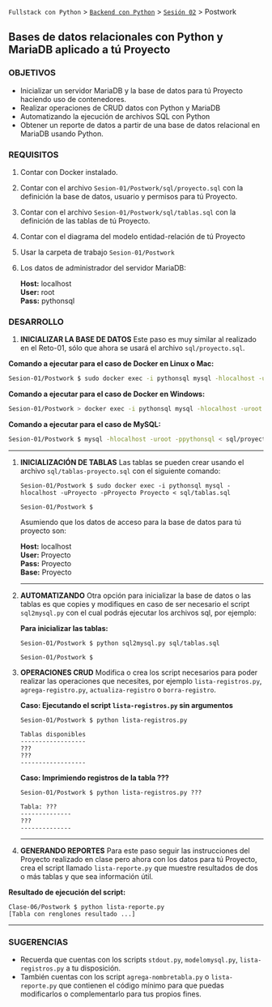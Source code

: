 `Fullstack con Python` > [`Backend con Python`](../../Readme.md) > [`Sesión 02`](../Readme.md) > Postwork
## Bases de datos relacionales con Python y MariaDB aplicado a tú Proyecto

### OBJETIVOS
- Inicializar un servidor MariaDB y la base de datos para tú Proyecto haciendo uso de contenedores.
- Realizar operaciones de CRUD datos con Python y MariaDB
- Automatizando la ejecución de archivos SQL con Python
- Obtener un reporte de datos a partir de una base de datos relacional en MariaDB usando Python.

### REQUISITOS
1. Contar con Docker instalado.
1. Contar con el archivo `Sesion-01/Postwork/sql/proyecto.sql` con la definición la base de datos, usuario y permisos para tú Proyecto.
1. Contar con el archivo `Sesion-01/Postwork/sql/tablas.sql` con la definición de las tablas de tú Proyecto.
1. Contar con el diagrama del modelo entidad-relación de tú Proyecto
1. Usar la carpeta de trabajo `Sesion-01/Postwork`
1. Los datos de administrador del servidor MariaDB:

   __Host:__ localhost<br />
   __User:__ root<br />
   __Pass:__ pythonsql

### DESARROLLO
1. __INICIALIZAR LA BASE DE DATOS__ Este paso es muy similar al realizado en el Reto-01, sólo que ahora se usará el archivo `sql/proyecto.sql`.

  __Comando a ejecutar para el caso de Docker en Linux o Mac:__
  ```sh
  Sesion-01/Postwork $ sudo docker exec -i pythonsql mysql -hlocalhost -uroot -ppythonsql < sql/proyecto.sql  
  ```

  __Comando a ejecutar para el caso de Docker en Windows:__
  ```sh
  Sesion-01/Postwork > docker exec -i pythonsql mysql -hlocalhost -uroot -ppythonsql < sql/proyecto.sql  
  ```

  __Comando a ejecutar para el caso de MySQL:__
  ```sh
  Sesion-01/Postwork $ mysql -hlocalhost -uroot -ppythonsql < sql/proyecto.sql  
  ```
  ***

1. __INICIALIZACIÓN DE TABLAS__ Las tablas se pueden crear usando el archivo `sql/tablas-proyecto.sql` con el siguiente comando:

   ```console
   Sesion-01/Postwork $ sudo docker exec -i pythonsql mysql -hlocalhost -uProyecto -pProyecto Proyecto < sql/tablas.sql

   Sesion-01/Postwork $
   ```
   Asumiendo que los datos de acceso para la base de datos para tú proyecto son:

   __Host:__ localhost<br />
   __User:__ Proyecto<br />
   __Pass:__ Proyecto<br />
   __Base:__ Proyecto   
   ***

1. __AUTOMATIZANDO__ Otra opción para inicializar la base de datos o las tablas es que copies y modifiques en caso de ser necesario el script `sql2mysql.py` con el cual podrás ejecutar los archivos sql, por ejemplo:

   __Para inicializar las tablas:__
   ```console
   Sesion-01/Postwork $ python sql2mysql.py sql/tablas.sql

   Sesion-01/Postwork $
   ```

1. __OPERACIONES CRUD__ Modifica o crea los script necesarios para poder realizar las operaciones que necesites, por ejemplo `lista-registros.py`, `agrega-registro.py`, `actualiza-registro` o `borra-registro`.

   __Caso: Ejecutando el script `lista-registros.py` sin argumentos__

   ```console
   Sesion-01/Postwork $ python lista-registros.py

   Tablas disponibles
   ------------------
   ???
   ???
   ------------------
   ```

   __Caso: Imprimiendo registros de la tabla ???__

   ```console
   Sesion-01/Postwork $ python lista-registros.py ???

   Tabla: ???
   --------------
   ???
   --------------
   ```
   ***

1. __GENERANDO REPORTES__ Para este paso seguir las instrucciones del Proyecto realizado en clase pero ahora con los datos para tú Proyecto, crea el script llamado `lista-reporte.py` que muestre resultados de dos o más tablas y que sea información útil.

  __Resultado de ejecución del script:__
  ```console
  Clase-06/Postwork $ python lista-reporte.py
  [Tabla con renglones resultado ...]
  ```
  ***

### SUGERENCIAS
 - Recuerda que cuentas con los scripts `stdout.py`, `modelomysql.py`, `lista-registros.py` a tu disposición.
 - También cuentas con los script `agrega-nombretabla.py` o `lista-reporte.py` que contienen el código mínimo para que puedas modificarlos o complementarlo para tus propios fines.
